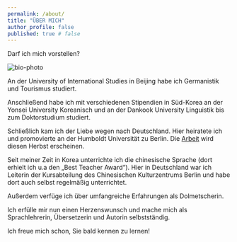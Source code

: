 ```yaml
---
permalink: /about/
title: "ÜBER MICH"
author_profile: false
published: true # false
---
```


Darf ich mich vorstellen?

![bio-photo][img-bio]

An der University of International Studies in Beijing habe ich Germanistik und Tourismus studiert.

Anschließend habe ich mit verschiedenen Stipendien in Süd-Korea an der Yonsei University Koreanisch und an der Dankook University Linguistik bis zum Doktorstudium studiert.

Schließlich kam ich der Liebe wegen nach Deutschland. Hier heiratete ich und promovierte an der Humboldt Universität zu Berlin. Die [Arbeit](https://www.peterlang.com/view/title/19430) wird diesen Herbst erscheinen.

Seit meiner Zeit in Korea unterrichte ich die chinesische Sprache (dort erhielt ich u.a den „Best Teacher Award“).  Hier in Deutschland war ich Leiterin der Kursabteilung des Chinesischen Kulturzentrums Berlin und habe dort auch selbst regelmäßig unterrichtet.

Außerdem verfüge ich über umfangreiche Erfahrungen als Dolmetscherin.

Ich erfülle mir nun einen Herzenswunsch und mache mich als Sprachlehrerin, Übersetzerin und Autorin selbstständig.

Ich freue mich schon, Sie bald kennen zu lernen!

<!-- references -->
[img-bio]: {{site.baseurl}}/assets/images/about-1.jpg